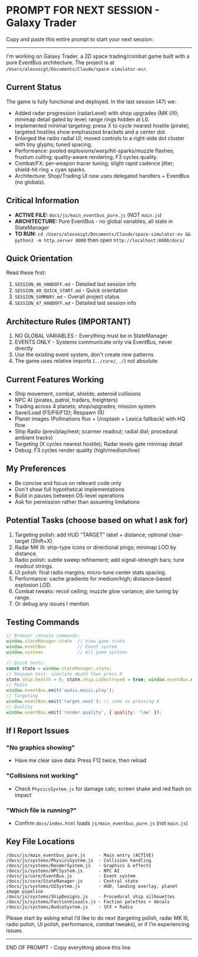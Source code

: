 # PROMPT FOR NEXT SESSION - Galaxy Trader

Copy and paste this entire prompt to start your next session:

---

I'm working on Galaxy Trader, a 2D space trading/combat game built with a pure EventBus architecture. The project is at `/Users/alexvoigt/Documents/Claude/space-simulator-ev/`.

## Current Status
The game is fully functional and deployed. In the last session (47) we:
- Added radar progression (radarLevel) with shop upgrades (MK I/II); minimap detail gated by level; range rings hidden at L0.
- Implemented minimal targeting: press X to cycle nearest hostile (pirate); targeted hostiles show emphasized brackets and a center dot.
- Enlarged the radio radial UI; moved controls to a right-side dot cluster with tiny glyphs; tuned spacing.
- Performance: pooled explosions/warp/hit-sparks/muzzle flashes; frustum culling; quality-aware rendering; F3 cycles quality.
- Combat/FX: per-weapon tracer tuning; slight rapid cadence jitter; shield-hit ring + cyan sparks.
- Architecture: Shop/Trading UI now uses delegated handlers + EventBus (no globals).

## Critical Information
- **ACTIVE FILE:** `docs/js/main_eventbus_pure.js` (NOT `main.js`)
- **ARCHITECTURE:** Pure EventBus - no global variables, all state in StateManager
- **TO RUN:** `cd /Users/alexvoigt/Documents/Claude/space-simulator-ev && python3 -m http.server 8000` then open `http://localhost:8000/docs/`

## Quick Orientation
Read these first:
1. `SESSION_46_HANDOFF.md` - Detailed last session info
2. `SESSION_40_QUICK_START.md` - Quick orientation
3. `SESSION_SUMMARY.md` - Overall project status
4. `SESSION_47_HANDOFF.md` - Detailed last session info

## Architecture Rules (IMPORTANT)
1. NO GLOBAL VARIABLES - Everything must be in StateManager
2. EVENTS ONLY - Systems communicate only via EventBus, never directly
3. Use the existing event system, don't create new patterns
4. The game uses relative imports (`../core/`, `./`) not absolute

## Current Features Working
- Ship movement, combat, shields; asteroid collisions
- NPC AI (pirates, patrol, traders, freighters)
- Trading across 4 planets; shop/upgrades; mission system
- Save/Load (F5/F9/F12); Respawn (R)
- Planet images (Pollinations flux + Unsplash + Lexica fallback) with HQ flow
- Ship Radio (prev/play/next; scanner readout; radial dial; procedural ambient tracks)
- Targeting (X cycles nearest hostile); Radar levels gate minimap detail
- Debug: F3 cycles render quality (high/medium/low)

## My Preferences
- Be concise and focus on relevant code only
- Don't show full hypothetical implementations
- Build in pauses between OS-level operations
- Ask for permission rather than assuming limitations

## Potential Tasks (choose based on what I ask for)
1. Targeting polish: add HUD “TARGET” label + distance; optional clear-target (Shift+X).
2. Radar MK III: ship-type icons or directional pings; minimap LOD by distance.
3. Radio polish: subtle sweep refinement; add signal-strength bars; tune readout strings.
4. UI polish: final radio margins; micro-tune center stats spacing.
5. Performance: cache gradients for medium/high; distance-based explosion LOD.
6. Combat tweaks: recoil ceiling; muzzle glow variance; aim tuning by range.
7. Or debug any issues I mention

## Testing Commands
```javascript
// Browser console commands:
window.stateManager.state  // View game state
window.eventBus            // Event system
window.systems             // All game systems

// Quick tests:
const state = window.stateManager.state;
// Respawn test: simulate death then press R
state.ship.health = 0; state.ship.isDestroyed = true; window.eventBus.emit('ship.death');
// Radio
window.eventBus.emit('audio.music.play');
// Targeting
window.eventBus.emit('target.next'); // same as pressing X
// Quality
window.eventBus.emit('render.quality', { quality: 'low' });
```

## If I Report Issues

### "No graphics showing"
- Have me clear save data: Press F12 twice, then reload

### "Collisions not working"
- Check `PhysicsSystem.js` for damage calc; screen shake and red flash on impact

### "Which file is running?"
- Confirm `docs/index.html` loads `js/main_eventbus_pure.js` (not `main.js`)

## Key File Locations
```
/docs/js/main_eventbus_pure.js     - Main entry (ACTIVE)
/docs/js/systems/PhysicsSystem.js  - Collision handling
/docs/js/systems/RenderSystem.js   - Graphics & effects
/docs/js/systems/NPCSystem.js      - NPC AI
/docs/js/core/EventBus.js          - Event system
/docs/js/core/StateManager.js      - Central state
/docs/js/systems/UISystem.js       - HUD, landing overlay, planet image pipeline
/docs/js/systems/ShipDesigns.js    - Procedural ship silhouettes
/docs/js/systems/FactionVisuals.js - Faction palettes + decals
/docs/js/systems/AudioSystem.js    - SFX + Radio
```

Please start by asking what I’d like to do next (targeting polish, radar MK III, radio polish, UI polish, performance, combat tweaks), or if I’m experiencing issues.

---

END OF PROMPT - Copy everything above this line

